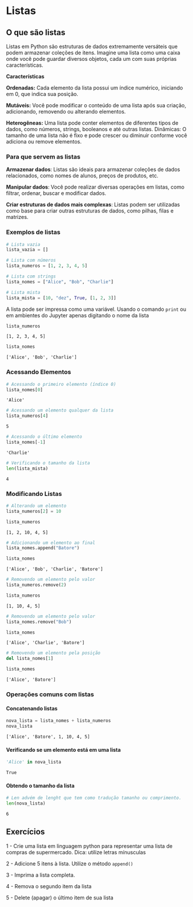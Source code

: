 # Listas

## O que são listas

Listas em Python são estruturas de dados extremamente versáteis que podem armazenar coleções de itens. Imagine uma lista como uma caixa onde você pode guardar diversos objetos, cada um com suas próprias características.

**Características**

**Ordenadas:** Cada elemento da lista possui um índice numérico, iniciando em 0, que indica sua posição.

**Mutáveis:** Você pode modificar o conteúdo de uma lista após sua criação, adicionando, removendo ou alterando elementos.

**Heterogêneas:** Uma lista pode conter elementos de diferentes tipos de dados, como números, strings, booleanos e até outras listas.
Dinâmicas: O tamanho de uma lista não é fixo e pode crescer ou diminuir conforme você adiciona ou remove elementos.

### Para que servem as listas

**Armazenar dados**: Listas são ideais para armazenar coleções de dados relacionados, como nomes de alunos, preços de produtos, etc.

**Manipular dados**: Você pode realizar diversas operações em listas, como filtrar, ordenar, buscar e modificar dados.

**Criar estruturas de dados mais complexas**: Listas podem ser utilizadas como base para criar outras estruturas de dados, como pilhas, filas e matrizes.


### Exemplos de listas


```python
# Lista vazia
lista_vazia = []

# Lista com números
lista_numeros = [1, 2, 3, 4, 5]

# Lista com strings
lista_nomes = ["Alice", "Bob", "Charlie"]

# Lista mista
lista_mista = [10, "dez", True, [1, 2, 3]]
```

A lista pode ser impressa como uma variável. Usando o comando `print` ou em ambientes do Jupyter apenas digitando o nome da lista


```python
lista_numeros
```




    [1, 2, 3, 4, 5]




```python
lista_nomes
```




    ['Alice', 'Bob', 'Charlie']



### Acessando Elementos


```python
# Acessando o primeiro elemento (índice 0)
lista_nomes[0]
```




    'Alice'




```python
# Acessando um elemento qualquer da lista
lista_numeros[4]
```




    5




```python
# Acessando o último elemento
lista_nomes[-1]
```




    'Charlie'




```python
# Verificando o tamanho da lista
len(lista_mista)
```




    4



### Modificando Listas


```python
# Alterando um elemento
lista_numeros[2] = 10
```


```python
lista_numeros
```




    [1, 2, 10, 4, 5]




```python
# Adicionando um elemento ao final
lista_nomes.append("Batore")
```


```python
lista_nomes
```




    ['Alice', 'Bob', 'Charlie', 'Batore']




```python
# Removendo um elemento pelo valor
lista_numeros.remove(2)
```


```python
lista_numeros
```




    [1, 10, 4, 5]




```python
# Removendo um elemento pelo valor
lista_nomes.remove("Bob")
```


```python
lista_nomes
```




    ['Alice', 'Charlie', 'Batore']




```python
# Removendo um elemento pela posição
del lista_nomes[1]
```


```python
lista_nomes
```




    ['Alice', 'Batore']



### Operações comuns com listas

#### Concatenando listas


```python
nova_lista = lista_nomes + lista_numeros
nova_lista
```




    ['Alice', 'Batore', 1, 10, 4, 5]



#### Verificando se um elemento está em uma lista


```python
'Alice' in nova_lista
```




    True



#### Obtendo o tamanho da lista


```python
# Len advém de lenght que tem como tradução tamanho ou comprimento.
len(nova_lista) 
```




    6



## Exercícios

1 - Crie uma lista em linguagem python para representar uma lista de compras de supermercado. Dica: utilize letras mínusculas


<!-- ```python

``` -->

2 - Adicione 5 itens à lista. Utilize o método `append()`


<!-- ```python

``` -->

3 - Imprima a lista completa.


<!-- ```python

``` -->

4 - Remova o segundo item da lista


<!-- ```python

``` -->

5 - Delete (apagar) o último item de sua lista


<!-- ```python

``` -->
